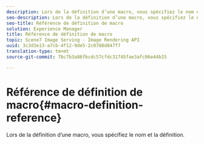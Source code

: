 ```yaml
---
description: Lors de la définition d’une macro, vous spécifiez le nom et la définition.
seo-description: Lors de la définition d’une macro, vous spécifiez le nom et la définition.
seo-title: Référence de définition de macro
solution: Experience Manager
title: Référence de définition de macro
topic: Scene7 Image Serving - Image Rendering API
uuid: 3c3d3e13-a7cb-4f12-9de5-2c0788d847f7
translation-type: tm+mt
source-git-commit: 7bc7b3a86fbcdc57cfdc31745fae3afc06e44b15

---
```



# Référence de définition de macro{#macro-definition-reference}

Lors de la définition d’une macro, vous spécifiez le nom et la définition.

